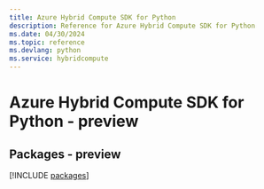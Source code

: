 ```yaml
---
title: Azure Hybrid Compute SDK for Python
description: Reference for Azure Hybrid Compute SDK for Python
ms.date: 04/30/2024
ms.topic: reference
ms.devlang: python
ms.service: hybridcompute
---
```

# Azure Hybrid Compute SDK for Python - preview
## Packages - preview
[!INCLUDE [packages](hybrid-compute-index.md)]
